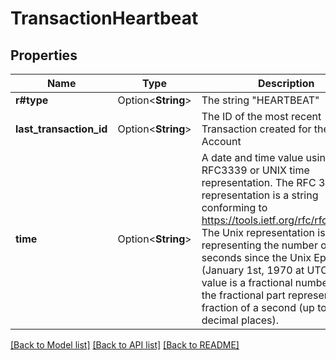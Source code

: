 # TransactionHeartbeat

## Properties

Name | Type | Description | Notes
------------ | ------------- | ------------- | -------------
**r#type** | Option<**String**> | The string \"HEARTBEAT\" | [optional]
**last_transaction_id** | Option<**String**> | The ID of the most recent Transaction created for the Account | [optional]
**time** | Option<**String**> | A date and time value using either RFC3339 or UNIX time representation. The RFC 3339 representation is a string conforming to https://tools.ietf.org/rfc/rfc3339.txt. The Unix representation is a string representing the number of seconds since the Unix Epoch (January 1st, 1970 at UTC). The value is a fractional number, where the fractional part represents a fraction of a second (up to nine decimal places). | [optional]

[[Back to Model list]](../README.md#documentation-for-models) [[Back to API list]](../README.md#documentation-for-api-endpoints) [[Back to README]](../README.md)


